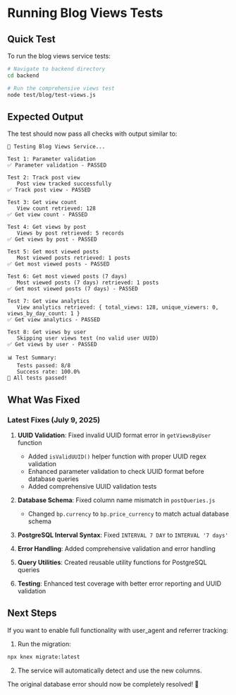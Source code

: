 # Running Blog Views Tests

## Quick Test

To run the blog views service tests:

```bash
# Navigate to backend directory
cd backend

# Run the comprehensive views test
node test/blog/test-views.js
```

## Expected Output

The test should now pass all checks with output similar to:

```
🧪 Testing Blog Views Service...

Test 1: Parameter validation
✅ Parameter validation - PASSED

Test 2: Track post view
   Post view tracked successfully
✅ Track post view - PASSED

Test 3: Get view count
   View count retrieved: 128
✅ Get view count - PASSED

Test 4: Get views by post
   Views by post retrieved: 5 records
✅ Get views by post - PASSED

Test 5: Get most viewed posts
   Most viewed posts retrieved: 1 posts
✅ Get most viewed posts - PASSED

Test 6: Get most viewed posts (7 days)
   Most viewed posts (7 days) retrieved: 1 posts
✅ Get most viewed posts (7 days) - PASSED

Test 7: Get view analytics
   View analytics retrieved: { total_views: 128, unique_viewers: 0, views_by_day_count: 1 }
✅ Get view analytics - PASSED

Test 8: Get views by user
   Skipping user views test (no valid user UUID)
✅ Get views by user - PASSED

📊 Test Summary:
   Tests passed: 8/8
   Success rate: 100.0%
🎉 All tests passed!
```

## What Was Fixed

### Latest Fixes (July 9, 2025)

1. **UUID Validation**: Fixed invalid UUID format error in `getViewsByUser` function
   - Added `isValidUUID()` helper function with proper UUID regex validation
   - Enhanced parameter validation to check UUID format before database queries
   - Added comprehensive UUID validation tests

2. **Database Schema**: Fixed column name mismatch in `postQueries.js`
   - Changed `bp.currency` to `bp.price_currency` to match actual database schema

3. **PostgreSQL Interval Syntax**: Fixed `INTERVAL 7 DAY` to `INTERVAL '7 days'`

4. **Error Handling**: Added comprehensive validation and error handling

5. **Query Utilities**: Created reusable utility functions for PostgreSQL queries

6. **Testing**: Enhanced test coverage with better error reporting and UUID validation

## Next Steps

If you want to enable full functionality with user_agent and referrer tracking:

1. Run the migration:

```bash
npx knex migrate:latest
```

2. The service will automatically detect and use the new columns.

The original database error should now be completely resolved! 🎉
